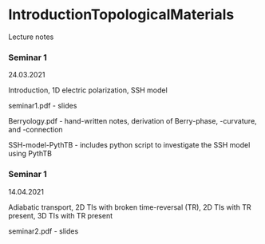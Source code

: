 # IntroductionTopologicalMaterials
Lecture notes

### Seminar 1
24.03.2021

Introduction, 1D electric polarization, SSH model

seminar1.pdf - slides

Berryology.pdf - hand-written notes, derivation of Berry-phase, -curvature, and -connection

SSH-model-PythTB - includes python script to investigate the SSH model using PythTB

### Seminar 1

14.04.2021

Adiabatic transport, 2D TIs with broken time-reversal (TR), 2D TIs with TR present, 3D TIs with TR present

seminar2.pdf - slides